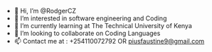 - 👋 Hi, I’m @RodgerCZ
- 👀 I’m interested in software engineering and Coding
- 🌱 I’m currently learning at The Technical University of Kenya
- 💞️ I’m looking to collaborate on Coding Languages
- 📫 Contact me at     : +254110072792 OR piusfaustine9@gmail.com
<!---
RodgerCZ/RodgerCZ is a ✨ special ✨ repository because its `README.md` (this file) appears on your GitHub profile.
You can click the Preview link to take a look at your changes.
--->
